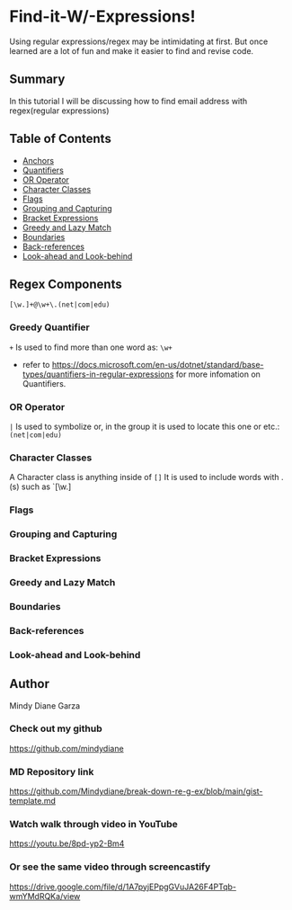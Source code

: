 # Find-it-W/-Expressions!

Using regular expressions/regex may be intimidating at first. But once learned are a lot of fun and make it easier to find and revise code.

## Summary

In this tutorial I will be discussing how to find email address with regex(regular expressions)

## Table of Contents

- [Anchors](#anchors)
- [Quantifiers](#quantifiers)
- [OR Operator](#or-operator)
- [Character Classes](#character-classes)
- [Flags](#flags)
- [Grouping and Capturing](#grouping-and-capturing)
- [Bracket Expressions](#bracket-expressions)
- [Greedy and Lazy Match](#greedy-and-lazy-match)
- [Boundaries](#boundaries)
- [Back-references](#back-references)
- [Look-ahead and Look-behind](#look-ahead-and-look-behind)

## Regex Components
`[\w.]+@\w+\.(net|com|edu)`
### Greedy Quantifier
`+` Is used to find more than one word as:
`\w+` 
- refer to https://docs.microsoft.com/en-us/dotnet/standard/base-types/quantifiers-in-regular-expressions for more infomation on Quantifiers.

### OR Operator
`|` Is used to symbolize or, in the group it is used to locate this one or etc.: `(net|com|edu)` 
### Character Classes
 A Character class is anything inside of `[]`
 It is used to include words with .(s) such as `[\w.]
### Flags

### Grouping and Capturing

### Bracket Expressions

### Greedy and Lazy Match

### Boundaries

### Back-references

### Look-ahead and Look-behind

## Author
Mindy Diane Garza

### Check out my github
https://github.com/mindydiane

### MD Repository link
https://github.com/Mindydiane/break-down-re-g-ex/blob/main/gist-template.md

### Watch walk through video in YouTube
https://youtu.be/8pd-yp2-Bm4

### Or see the same video through screencastify
https://drive.google.com/file/d/1A7pyjEPpgGVuJA26F4PTqb-wmYMdRQKa/view
